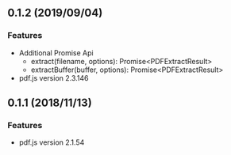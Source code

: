 <a name="0.1.2"></a>
## 0.1.2 (2019/09/04)
### Features
*   Additional Promise Api
    *   extract(filename, options): Promise&lt;PDFExtractResult&gt;
    *   extractBuffer(buffer, options): Promise&lt;PDFExtractResult&gt;
* pdf.js version 2.3.146
 
<a name="0.1.1"></a>
## 0.1.1 (2018/11/13)
### Features
*   pdf.js version 2.1.54
